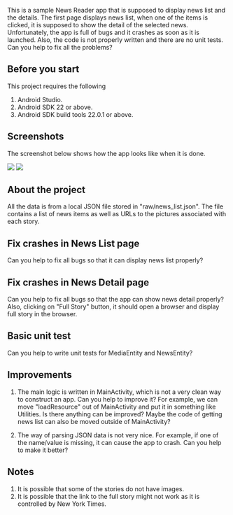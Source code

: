 This is a sample News Reader app that is supposed to display news list and the details.
The first page displays news list, when one of the items is clicked, it is supposed to show the detail of the selected news.
Unfortunately, the app is full of bugs and it crashes as soon as it is launched.
Also, the code is not properly written and there are no unit tests.
Can you help to fix all the problems?

## Before you start
This project requires the following
1. Android Studio.
2. Android SDK 22 or above.
3. Android SDK build tools 22.0.1 or above.

## Screenshots
The screenshot below shows how the app looks like when it is done.

![](http://i.imgur.com/GgEP7FM.jpg)
![](http://i.imgur.com/yAtzntJ.jpg)

## About the project
All the data is from a local JSON file stored in "raw/news_list.json".
The file contains a list of news items as well as URLs to the pictures associated with each story.

## Fix crashes in News List page
Can you help to fix all bugs so that it can display news list properly?

## Fix crashes in News Detail page
Can you help to fix all bugs so that the app can show news detail properly? Also, clicking on "Full Story" button, it should open a browser and display full story in the browser.

## Basic unit test
Can you help to write unit tests for MediaEntity and NewsEntity?

## Improvements
1. The main logic is written in MainActivity, which is not a very clean way to construct an app. Can you help to improve it?
For example, we can move "loadResource" out of MainActivity and put it in something like Utilities. Is there anything can be improved?
Maybe the code of getting news list can also be moved outside of MainActivity?

2. The way of parsing JSON data is not very nice. For example, if one of the name/value is missing, it can cause the app to crash.
Can you help to make it better?

## Notes
1. It is possible that some of the stories do not have images.
2. It is possible that the link to the full story might not work as it is controlled by New York Times.